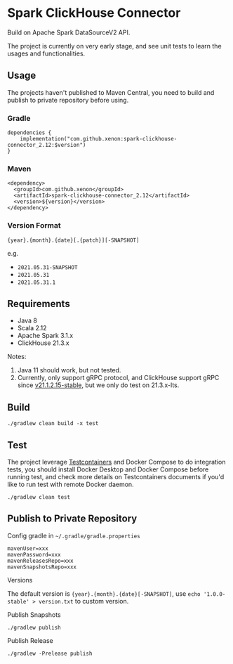 Spark ClickHouse Connector
===

Build on Apache Spark DataSourceV2 API.

The project is currently on very early stage, and see unit tests to learn the usages and functionalities.

## Usage

The projects haven't published to Maven Central, you need to build and publish to private repository before using.

### Gradle

```
dependencies {
    implementation("com.github.xenon:spark-clickhouse-connector_2.12:$version")
}
```

### Maven
```
<dependency>
  <groupId>com.github.xenon</groupId>
  <artifactId>spark-clickhouse-connector_2.12</artifactId>
  <version>${version}</version>
</dependency>
```

### Version Format

`{year}.{month}.{date}[.{patch}][-SNAPSHOT]`

e.g.

- `2021.05.31-SNAPSHOT`
- `2021.05.31`
- `2021.05.31.1`

## Requirements

- Java 8
- Scala 2.12
- Apache Spark 3.1.x
- ClickHouse 21.3.x

Notes:
1. Java 11 should work, but not tested.
2. Currently, only support gRPC protocol, and ClickHouse support gRPC since 
   [v21.1.2.15-stable](https://github.com/ClickHouse/ClickHouse/blob/master/CHANGELOG.md#clickhouse-release-v211215-stable-2021-01-18),
   but we only do test on 21.3.x-lts.

## Build

`./gradlew clean build -x test`

## Test

The project leverage [Testcontainers](https://www.testcontainers.org/) and Docker Compose to do integration tests, 
you should install Docker Desktop and Docker Compose before running test, and check more details on Testcontainers 
documents if you'd like to run test with remote Docker daemon.

`./gradlew clean test`

## Publish to Private Repository

Config gradle in `~/.gradle/gradle.properties`

```
mavenUser=xxx
mavenPassword=xxx
mavenReleasesRepo=xxx
mavenSnapshotsRepo=xxx
```

Versions

The default version is `{year}.{month}.{date}[-SNAPSHOT]`, use `echo '1.0.0-stable' > version.txt` to custom version.

Publish Snapshots

`./gradlew publish`

Publish Release

`./gradlew -Prelease publish`
